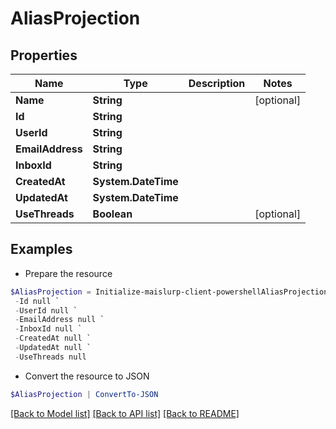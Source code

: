 # AliasProjection
## Properties

Name | Type | Description | Notes
------------ | ------------- | ------------- | -------------
**Name** | **String** |  | [optional] 
**Id** | **String** |  | 
**UserId** | **String** |  | 
**EmailAddress** | **String** |  | 
**InboxId** | **String** |  | 
**CreatedAt** | **System.DateTime** |  | 
**UpdatedAt** | **System.DateTime** |  | 
**UseThreads** | **Boolean** |  | [optional] 

## Examples

- Prepare the resource
```powershell
$AliasProjection = Initialize-maislurp-client-powershellAliasProjection  -Name null `
 -Id null `
 -UserId null `
 -EmailAddress null `
 -InboxId null `
 -CreatedAt null `
 -UpdatedAt null `
 -UseThreads null
```

- Convert the resource to JSON
```powershell
$AliasProjection | ConvertTo-JSON
```

[[Back to Model list]](../README#documentation-for-models) [[Back to API list]](../README#documentation-for-api-endpoints) [[Back to README]](../README)

